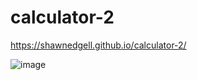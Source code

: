 # calculator-2

https://shawnedgell.github.io/calculator-2/

![image](https://github.com/ShawnEdgell/calculator-2/assets/145321915/b21eaeca-c0d6-4b39-8a82-d738d260b08b)
